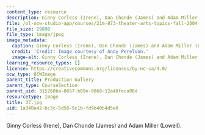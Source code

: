 ```yaml
---
content_type: resource
description: Ginny Corless (Irene), Dan Chonde (James) and Adam Miller (Lowell).
file: /ol-ocw-studio-app/courses/21m-873-theater-arts-topics-fall-2004-january-iap-2005/1a340a42bc3c5d569c1bfd9b40b4d5e0_37.jpg
file_size: 29898
file_type: image/jpeg
image_metadata:
  caption: Ginny Corless (Irene), Dan Chonde (James) and Adam Miller (Lowell).
  credit: 'Credit: Image courtesy of Andy Perelson.'
  image-alt: Ginny Corless (Irene), Dan Chonde (James) and Adam Miller (Lowell).
learning_resource_types: []
license: https://creativecommons.org/licenses/by-nc-sa/4.0/
ocw_type: OCWImage
parent_title: Production Gallery
parent_type: CourseSection
parent_uid: 315260ba-8657-b09e-9068-12a48feca98d
resourcetype: Image
title: 37.jpg
uid: 1a340a42-bc3c-5d56-9c1b-fd9b40b4d5e0
---
```

Ginny Corless (Irene), Dan Chonde (James) and Adam Miller (Lowell).